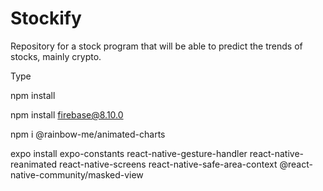 # Stockify
Repository for a stock program that will be able to predict the trends of stocks, mainly crypto.

Type

npm install

npm install firebase@8.10.0

npm i @rainbow-me/animated-charts

expo install expo-constants react-native-gesture-handler react-native-reanimated react-native-screens react-native-safe-area-context @react-native-community/masked-view

